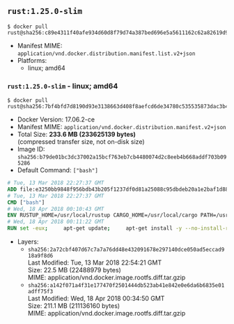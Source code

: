 ## `rust:1.25.0-slim`

```console
$ docker pull rust@sha256:c89e4311f40afe934d60d8f79d74a387bed696e5a5611162c62a82619d9e0c0b
```

-	Manifest MIME: `application/vnd.docker.distribution.manifest.list.v2+json`
-	Platforms:
	-	linux; amd64

### `rust:1.25.0-slim` - linux; amd64

```console
$ docker pull rust@sha256:7bf4bfd7d8190d93e3138663d408f8aefcd6de34780c535535873dac3b4f304e
```

-	Docker Version: 17.06.2-ce
-	Manifest MIME: `application/vnd.docker.distribution.manifest.v2+json`
-	Total Size: **233.6 MB (233625139 bytes)**  
	(compressed transfer size, not on-disk size)
-	Image ID: `sha256:b79de01bc3dc37002a15bcf763eb7cb4480074d2c8eeb4b668addf703b095286`
-	Default Command: `["bash"]`

```dockerfile
# Tue, 13 Mar 2018 22:27:37 GMT
ADD file:e3250bb9848f956bdb43b205f1237df0d81a25088c95dbdeb20a1e2baf1d884f in / 
# Tue, 13 Mar 2018 22:27:37 GMT
CMD ["bash"]
# Wed, 18 Apr 2018 00:10:43 GMT
ENV RUSTUP_HOME=/usr/local/rustup CARGO_HOME=/usr/local/cargo PATH=/usr/local/cargo/bin:/usr/local/sbin:/usr/local/bin:/usr/sbin:/usr/bin:/sbin:/bin RUST_VERSION=1.25.0
# Wed, 18 Apr 2018 00:11:22 GMT
RUN set -eux;     apt-get update;     apt-get install -y --no-install-recommends         ca-certificates         gcc         libc6-dev         wget         ;         dpkgArch="$(dpkg --print-architecture)";     case "${dpkgArch##*-}" in         amd64) rustArch='x86_64-unknown-linux-gnu'; rustupSha256='c9837990bce0faab4f6f52604311a19bb8d2cde989bea6a7b605c8e526db6f02' ;;         armhf) rustArch='armv7-unknown-linux-gnueabihf'; rustupSha256='297661e121048db3906f8c964999f765b4f6848632c0c2cfb6a1e93d99440732' ;;         arm64) rustArch='aarch64-unknown-linux-gnu'; rustupSha256='a68ac2d400409f485cb22756f0b3217b95449884e1ea6fd9b70522b3c0a929b2' ;;         i386) rustArch='i686-unknown-linux-gnu'; rustupSha256='27e6109c7b537b92a6c2d45ac941d959606ca26ec501d86085d651892a55d849' ;;         *) echo >&2 "unsupported architecture: ${dpkgArch}"; exit 1 ;;     esac;         url="https://static.rust-lang.org/rustup/archive/1.11.0/${rustArch}/rustup-init";     wget "$url";     echo "${rustupSha256} *rustup-init" | sha256sum -c -;     chmod +x rustup-init;     ./rustup-init -y --no-modify-path --default-toolchain $RUST_VERSION;     rm rustup-init;     chmod -R a+w $RUSTUP_HOME $CARGO_HOME;     rustup --version;     cargo --version;     rustc --version;         apt-get remove -y --auto-remove         wget         ;     rm -rf /var/lib/apt/lists/*;
```

-	Layers:
	-	`sha256:2a72cbf407d67c7a7a76dd48e432091678e297140dce050ad5eccad918a9f8d6`  
		Last Modified: Tue, 13 Mar 2018 22:54:21 GMT  
		Size: 22.5 MB (22488979 bytes)  
		MIME: application/vnd.docker.image.rootfs.diff.tar.gzip
	-	`sha256:a142f071a4f31e177470f2501444db523ab41e842e0e6da6b6835e01adff75f3`  
		Last Modified: Wed, 18 Apr 2018 00:34:50 GMT  
		Size: 211.1 MB (211136160 bytes)  
		MIME: application/vnd.docker.image.rootfs.diff.tar.gzip
